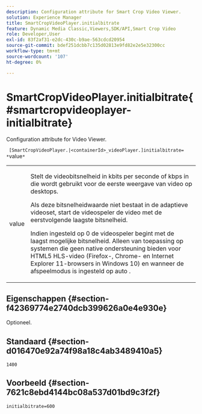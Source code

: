 ```yaml
---
description: Configuration attribute for Smart Crop Video Viewer.
solution: Experience Manager
title: SmartCropVideoPlayer.initialbitrate
feature: Dynamic Media Classic,Viewers,SDK/API,Smart Crop Video
role: Developer,User
exl-id: 83f2af31-e2dc-430c-b9ae-563cdcd20954
source-git-commit: bdef251dcbb7c135d02813e9fd82e2e5e32300cc
workflow-type: tm+mt
source-wordcount: '107'
ht-degree: 0%

---
```


# SmartCropVideoPlayer.initialbitrate{#smartcropvideoplayer-initialbitrate}

Configuration attribute for Video Viewer.

` [SmartCropVideoPlayer.|<containerId>_videoPlayer.]initialbitrate= *`value`*`

<table id="table_C616483932C2482CA9794DDD7313FD7C"> 
 <tbody> 
  <tr> 
   <td colname="col1"> <p> <span class="codeph"> value </span> </p> </td> 
   <td colname="col2"> <p>Stelt de videobitsnelheid in kbits per seconde of kbps in die wordt gebruikt voor de eerste weergave van video op desktops. </p> <p>Als deze bitsnelheidwaarde niet bestaat in de adaptieve videoset, start de videospeler de video met de eerstvolgende laagste bitsnelheid. </p> <p>Indien ingesteld op <span class="codeph"> 0 </span> de videospeler begint met de laagst mogelijke bitsnelheid. Alleen van toepassing op systemen die geen native ondersteuning bieden voor HTML5 HLS-video (Firefox-, Chrome- en Internet Explorer 11-browsers in Windows 10) en wanneer de afspeelmodus is ingesteld op <span class="codeph"> auto </span>. </p> </td> 
  </tr> 
 </tbody> 
</table>

## Eigenschappen {#section-f42369774e2740dcb399626a0e4e930e}

Optioneel.

## Standaard {#section-d016470e92a74f98a18c4ab3489410a5}

`1400`

## Voorbeeld {#section-7621c8ebd4144bc08a537d01bd9c3f2f}

```
initialbitrate=600
```
